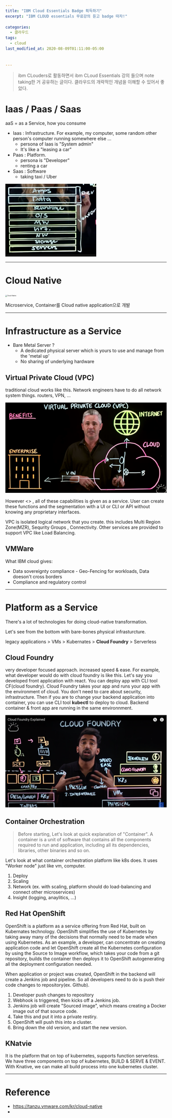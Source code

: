 ```yaml
---
title: "IBM Cloud Essentials Badge 획득하기"
excerpt: "IBM CLOUD essentials 무료강의 듣고 badge 따자!"

categories:
  - 클라우드
tags:
  - cloud
last_modified_at: 2020-08-09T01:11:00-05:00


---
```




> ibm CLouders로 활동하면서 ibm CLoud Essentials 강의 들으며 note taking한 거 공유하는 글이다. 클라우드의 개략적인 개념을 이해할 수 있어서 좋았다.

# Iaas / Paas / Saas

aaS = as a Service, how you consume

* Iaas : Infrastructure. For example, my computer, some random other person's computer running somewhere else ... 
  * persona of Iaas is "System admin"
  * It's like a "leasing a car"
* Paas : Platform.
  * persona is "Developer"
  * renting a car 
* Saas : Software
  * taking taxi / Uber

<img src="/assets/images/image-20200809084416216.png" alt="image-20200809084416216" style="zoom:50%;" />

___



# Cloud Native

<img src="https://d1fto35gcfffzn.cloudfront.net/images/topics/cloudnative/diagram-cloud-native.png" alt="Cloud-Native" style="zoom:33%;" />



Microservice, Container를 Cloud native application으로 개발 

___



# Infrastructure as a Service

* Bare Metal Server ? 
  * A dedicated physical server which is yours to use and manage from the 'metal up'
  * No sharing of underlying hardware

## Virtual Private Cloud (VPC)

 traditional cloud works like this. Network engineers have to do all network system things. routers, VPN, ... 

<img src="/assets/images/image-20200809092240180.png" alt="image-20200809092240180" style="zoom:50%;" />

However <<Virtual Networking>> , all of these capabilities is given as a service. User can create these functions and the segmentation with a UI or CLI or API without knowing any proprietary interfaces. 



VPC is isolated logical network that you create. this includes Multi Region Zone(MZR), Sequrity Groups , Connectivity. Other services are provided to support VPC like Load Balancing. 



## VMWare

What IBM cloud gives:

* Data sovereignty compliance - Geo-Fencing for workloads,  Data doeson't cross borders
* Compliance and regulatory control

___



# Platform as a Service



There's a lot of technologies for doing cloud-native transformation.

Let's see from the bottom with bare-bones physical infrasturcture. 

legacy applications > VMs > Kubernates > **Cloud Foundry** > Serverless

## Cloud Foundry

very developer focused approach. increased speed & ease. For example, what developer would do with cloud foundry is like this. Let's say you developed front application with react. You can deploy app with CLI tool CF(cloud foundry). Cloud Foundry takes your app and runs your app with the environment of cloud. You don't need to care about security, infrastructure. Then if you are to change your backend application into container, you can use CLI tool **kubectl** to deploy to cloud. Backend container & front app are running in the same environnment. 

![image-20200809224240804](/assets/images/image-20200809224240804.png)



## Container Orchestration 

> Before starting, Let's look at quick explanation of "Container". A container is a unit of software that contains all the components required to run and application, including all its dependencies, libraries, other binaries and so on.

Let's look at what container orchestration platform like k8s does. It uses "Worker node" just like vm, computer. 

1. Deploy
2. Scaling
3. Network (ex. with scaling, platform should do load-balancing and connect other microservices)
4. Insight (logging, anaylitics, ...)



## Red Hat OpenShift

OpenShift is a platform as a service offering from Red Hat, built on Kubernates technology. OpenShift simplifies the use of Kubernetes by taking away many of the decisions that normally need to be made when using Kubernetes. As an example, a developer, can concentrate on creating application code and let OpenShift create all the Kubernetes configuration by using the Source to Image workflow, which takes your code from a git repository, builds the container then deploys it to OpenShift autogenerating all the deployment configuration needed.



When application or project was created, OpenShift in the backend will create a Jenkins job and pipeline. So all developers need to do is push their code changes to repository(ex. Github). 

1. Developer push changes to repository
2. Webhook is triggered, then kicks off a Jenkins job.
3. Jenkins job will create "Sourced image", which means creating a Docker image out of that source code.
4. Take this and put it into a private restiry.
5. OpenShift will push this into a cluster.
6. Bring down the old version, and start the new version.



## KNatvie

It is the platform that on top of kubernetes, supports function serverless. We have three components on top of kubernetes, BUILD & SERVE & EVENT. With Knative, we can make all build process into one kubernetes cluster. 







___



# Reference

* https://tanzu.vmware.com/kr/cloud-native
* 